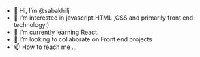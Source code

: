 - 👋 Hi, I’m @sabakhilji
- 👀 I’m interested in javascript,HTML ,CSS and primarily front end technology:)
- 🌱 I’m currently learning React.
- 💞️ I’m looking to collaborate on Front end projects
- 📫 How to reach me ...

<!---
sabakhilji/sabakhilji is a ✨ special ✨ repository because its `README.md` (this file) appears on your GitHub profile.
You can click the Preview link to take a look at your changes.
--->
